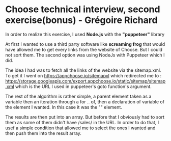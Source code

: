 # Choose technical interview, second exercise(bonus) - Grégoire Richard
 
In order to realize this exercise, I used **Node.js** with the **"puppeteer"** library

At first I wanted to use a third party software like **screaming frog** that would have allowed me to get every links from the website of Choose.
But I could not sort them.
The second option was using NodeJs with Puppeteer which I did.

The idea I had was to fetch all the links of the website via the sitemap.xml. To get it I went on https://appchoose.io/sitemapxl which redirected me to : https://storage.googleapis.com/export.appchoose.io/static/sitemap/sitemap.xml which is the URL I used in puppeteer's goto function's argument.

The rest of the algorithm is rather simple, a parent element taken as a variable then an iteration through a for .. of, then a declaration of variable of the element I wanted. In this case it was the "<loc>" element.

The results are then put into an array. But before that I obviously had to sort them as some of them didn't have /sales/ in the URL.
In order to do that, I usef a simple condition that allowed me to select the ones I wanted and then push them into the result array.


 